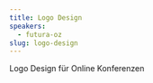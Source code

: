 ```yaml
---
title: Logo Design
speakers:
  - futura-oz
slug: logo-design
---
```


Logo Design für Online Konferenzen
